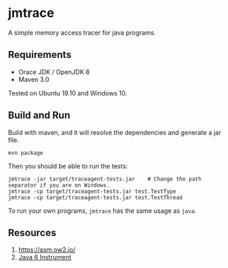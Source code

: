# jmtrace

A simple memory access tracer for java programs.

## Requirements
* Orace JDK / OpenJDK 8
* Maven 3.0

Tested on Ubuntu 19.10 and Windows 10.

## Build and Run
Build with maven, and it will resolve the dependencies and generate a jar file.

    mvn package
    
Then you should be able to run the tests:

    jmtrace -jar target/traceagent-tests.jar    # Change the path separator if you are on Windows.
    jmtrace -cp target/traceagent-tests.jar test.TestType
    jmtrace -cp target/traceagent-tests.jar test.TestThread
    
To run your own programs, `jmtrace` has the same usage as `java`.

## Resources
1. https://asm.ow2.io/
2. [Java 6 Instrument](https://www.ibm.com/developerworks/cn/java/j-lo-jse61/index.html)

